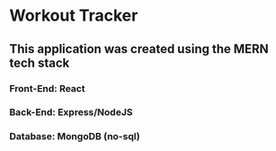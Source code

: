 # Workout Tracker

## This application was created using the MERN tech stack

### Front-End: React
### Back-End: Express/NodeJS
### Database: MongoDB (no-sql)

